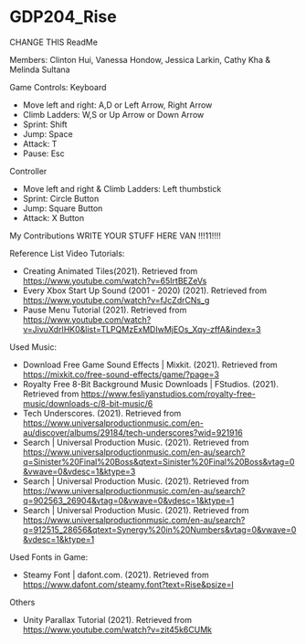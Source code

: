 # GDP204_Rise




CHANGE THIS
ReadMe

Members: Clinton Hui, Vanessa Hondow, Jessica Larkin, Cathy Kha & Melinda Sultana

Game Controls:
Keyboard
- Move left and right: A,D or Left Arrow, Right Arrow
- Climb Ladders: W,S or Up Arrow or Down Arrow
- Sprint: Shift
- Jump: Space
- Attack: T
- Pause: Esc

Controller
- Move left and right & Climb Ladders: Left thumbstick
- Sprint: Circle Button 
- Jump: Square Button
- Attack: X Button

My Contributions 
WRITE YOUR STUFF HERE VAN !!!11!!!!

Reference List
Video Tutorials:
- Creating Animated Tiles(2021). Retrieved from https://www.youtube.com/watch?v=65IrtBEZeVs
- Every Xbox Start Up Sound (2001 - 2020) (2021). Retrieved from https://www.youtube.com/watch?v=fJcZdrCNs_g 
- Pause Menu Tutorial (2021). Retrieved from https://www.youtube.com/watch?v=JivuXdrIHK0&list=TLPQMzExMDIwMjEOs_Xqy-zffA&index=3


Used Music:
- Download Free Game Sound Effects | Mixkit. (2021). Retrieved from https://mixkit.co/free-sound-effects/game/?page=3
- Royalty Free 8-Bit Background Music Downloads | FStudios. (2021). Retrieved from https://www.fesliyanstudios.com/royalty-free-music/downloads-c/8-bit-music/6
- Tech Underscores. (2021). Retrieved from https://www.universalproductionmusic.com/en-au/discover/albums/29184/tech-underscores?wid=921916
- Search | Universal Production Music. (2021). Retrieved from https://www.universalproductionmusic.com/en-au/search?q=Sinister%20Final%20Boss&qtext=Sinister%20Final%20Boss&vtag=0&vwave=0&vdesc=1&ktype=3
- Search | Universal Production Music. (2021). Retrieved from https://www.universalproductionmusic.com/en-au/search?q=902563_26904&vtag=0&vwave=0&vdesc=1&ktype=1
- Search | Universal Production Music. (2021). Retrieved from https://www.universalproductionmusic.com/en-au/search?q=912515_28656&qtext=Synergy%20in%20Numbers&vtag=0&vwave=0&vdesc=1&ktype=1



Used Fonts in Game:
- Steamy Font | dafont.com. (2021). Retrieved from https://www.dafont.com/steamy.font?text=Rise&psize=l


Others
- Unity Parallax Tutorial (2021). Retrieved from https://www.youtube.com/watch?v=zit45k6CUMk
